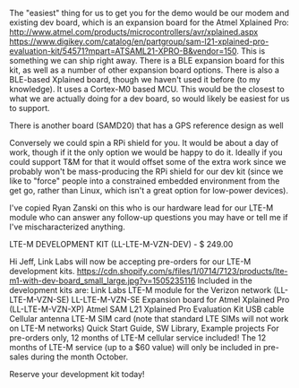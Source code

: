 
The "easiest" thing for us to get you for the demo would be our modem and existing dev board, which is an expansion board for the Atmel Xplained Pro:
http://www.atmel.com/products/microcontrollers/avr/xplained.aspx
https://www.digikey.com/catalog/en/partgroup/sam-l21-xplained-pro-evaluation-kit/54571?mpart=ATSAML21-XPRO-B&vendor=150.
This is something we can ship right away. There is a BLE expansion board for this kit, as well as a number of other expansion board options. There is also a BLE-based Xplained board, though we haven't used it before (to my knowledge). It uses a Cortex-M0 based MCU. This would be the closest to what we are actually doing for a dev board, so would likely be easiest for us to support.

There is another board (SAMD20) that has a GPS reference design as well

Conversely we could spin a RPi shield for you. It would be about a day of work, though if it the only option we would be happy to do it. Ideally if you could support T&M for that it would offset some of the extra work since we probably won't be mass-producing the RPi shield for our dev kit (since we like to "force" people into a constrained embedded environment from the get go, rather than Linux, which isn't a great option for low-power devices).

I've copied Ryan Zanski on this who is our hardware lead for our LTE-M module who can answer any follow-up questions you may have or tell me if I've mischaracterized anything.



LTE-M DEVELOPMENT KIT (LL-LTE-M-VZN-DEV) - $ 249.00

Hi Jeff,
Link Labs will now be accepting pre-orders for our LTE-M development kits.
https://cdn.shopify.com/s/files/1/0714/7123/products/lte-m1-with-dev-board_small_large.jpg?v=1505235116
Included in the development kits are:
Link Labs LTE-M module for the Verizon network (LL-LTE-M-VZN-SE)
LL-LTE-M-VZN-SE Expansion board for Atmel Xplained Pro (LL-LTE-M-VZN-XP)
Atmel SAM L21 Xplained Pro Evaluation Kit
USB cable
Cellular antenna
LTE-M SIM card (note that standard LTE SIMs will not work on LTE-M networks)
Quick Start Guide, SW Library, Example projects
For pre-orders only, 12 months of LTE-M cellular service included!
The 12 months of LTE-M service (up to a $60 value) will only be included in pre-sales during the month October.

Reserve your development kit today!
